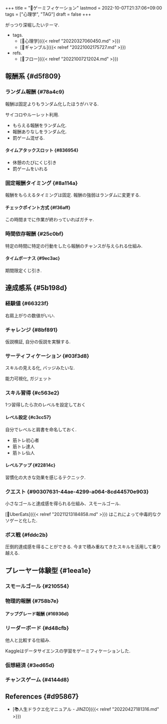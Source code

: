 +++
title = "📝ゲーミフィケーション"
lastmod = 2022-10-07T21:37:06+09:00
tags = ["心理学", "TAG"]
draft = false
+++

がっつり深堀したいテーマ.

-   tags.
    -   [🔖心理学]({{< relref "20220327060450.md" >}})
    -   [🔖ギャンブル]({{< relref "20221002175727.md" >}})
-   refs.
    -   [📝フロー]({{< relref "20221007212024.md" >}})


## 報酬系 {#d5f809}


### ランダム報酬 {#78a4c9}

報酬は固定よりもランダム化したほうがハマる.

サイコロやルーレット利用.

-   もらえる報酬をランダム化.
-   報酬ありなしをランダム化.
-   罰ゲーム混ぜる.


#### タイムアタックスロット {#836954}

-   休憩のたびにくじ引き
-   罰ゲームをいれる


### 固定報酬タイミング {#8a114a}

報酬をもらえるタイミングは固定. 報酬の強弱はランダムに変更する.


#### チェックポイント方式 {#f36aff}

この時間までに作業が終わっていればガチャ.


### 時間依存報酬 {#25c0bf}

特定の時間に特定の行動をしたら報酬のチャンスが与えられる仕組み.


#### タイムボーナス {#9ec3ac}

期間限定くじ引き.


## 達成感系 {#5b198d}


### 経験値 {#66323f}

右肩上がりの数値がいい.


### チャレンジ {#8bf891}

仮説検証, 自分の仮説を実験する.


### サーティフィケーション {#03f3d8}

スキルの見える化, バッジみたいな.

能力可視化, ガジェット


### スキル習得 {#c563e2}

1つ習得したら次のレベルを設定しておく


#### レベル設定 {#c3cc57}

自分でレベルと肩書を命名しておく.

-   筋トレ初心者
-   筋トレ達人
-   筋トレ仙人


#### レベルアップ {#22814c}

習慣化の大きな効果を感じるテクニック.


### クエスト {#90307631-44ae-4299-a064-8cd44570e903}

小さなゴールと達成感を得られる仕組み、スモールゴール.

[📝UberEats]({{< relref "20211213184858.md" >}}) はこれによって中毒的なクソゲーと化した.


### ボス戦 {#fddc2b}

圧倒的達成感を得ることができる.
今まで積み重ねてきたスキルを活用して乗り越える.


## プレーヤー体験型 {#1eea1e}


### スモールゴール {#210554}


### 物理的報酬 {#758b7e}


#### アップグレード報酬 {#16936d}


### リーダーボード {#d48cfb}

他人と比較する仕組み.

Kaggleはデータサイエンスの学習をゲーミフィケーションした.


### 仮想経済 {#3ed65d}


### チャンスゲーム {#4144d8}


## References {#d95867}

-   [📚人生ドラクエ化マニュアル - JINZO]({{< relref "20220427181316.md" >}})
